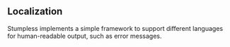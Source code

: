 ## Localization

Stumpless implements a simple framework to support different languages for
human-readable output, such as error messages.
